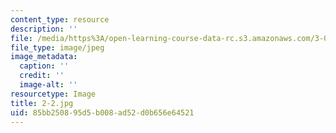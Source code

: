 ```yaml
---
content_type: resource
description: ''
file: /media/https%3A/open-learning-course-data-rc.s3.amazonaws.com/3-091sc-introduction-to-solid-state-chemistry-fall-2010/85bb250895d5b008ad52d0b656e64521_2-2.jpg
file_type: image/jpeg
image_metadata:
  caption: ''
  credit: ''
  image-alt: ''
resourcetype: Image
title: 2-2.jpg
uid: 85bb2508-95d5-b008-ad52-d0b656e64521
---
```

